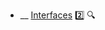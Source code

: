 * __ [Interfaces](./uml/classDiagrams/interfaces) :two: <trigger for="pop:interfaces-preview">:mag:</trigger>

<popover id="pop:interfaces-preview" title=":mag: Interfaces" placement="right">
  <div slot="content">
    <include src=".\preview.md" />
  </div>
</popover>
